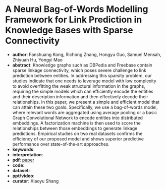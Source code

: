 # A Neural Bag-of-Words Modelling Framework for Link Prediction in Knowledge Bases with Sparse Connectivity
- **author**: Fanshuang Kong, Richong Zhang, Hongyu Guo, Samuel Mensah, Zhiyuan Hu, Yongyi Mao  
- **abstract**: Knowledge graphs such as DBPedia and Freebase contain sparse linkage connectivity, which poses severe challenge to link prediction between entities. In addressing this sparsity problem, our studies indicate that one needs to leverage model with low complexity to avoid overfitting the weak structural information in the graphs, requiring the simple models which can efficiently encode the entities and their description information and then effectively decode their relationships. In this paper, we present a simple and efficient model that can attain these two goals. Specifically, we use a bag-of-words model, where relevant words are aggregated using average pooling or a basic Graph Convolutional Network to encode entities into distributed embeddings. A factorization machine is then used to score the relationships between those embeddings to generate linkage predictions. Empirical studies on two real datasets confirms the efficiency of our proposed model and shows superior predictive performance over state-of-the-art approaches. 
- **keywords**: 
- **interpretation**: 
- **pdf**: [paper]()
- **code**:
- **dataset**: 
- **ppt/video**:
- **curator**: Xiaoyu Shang 

